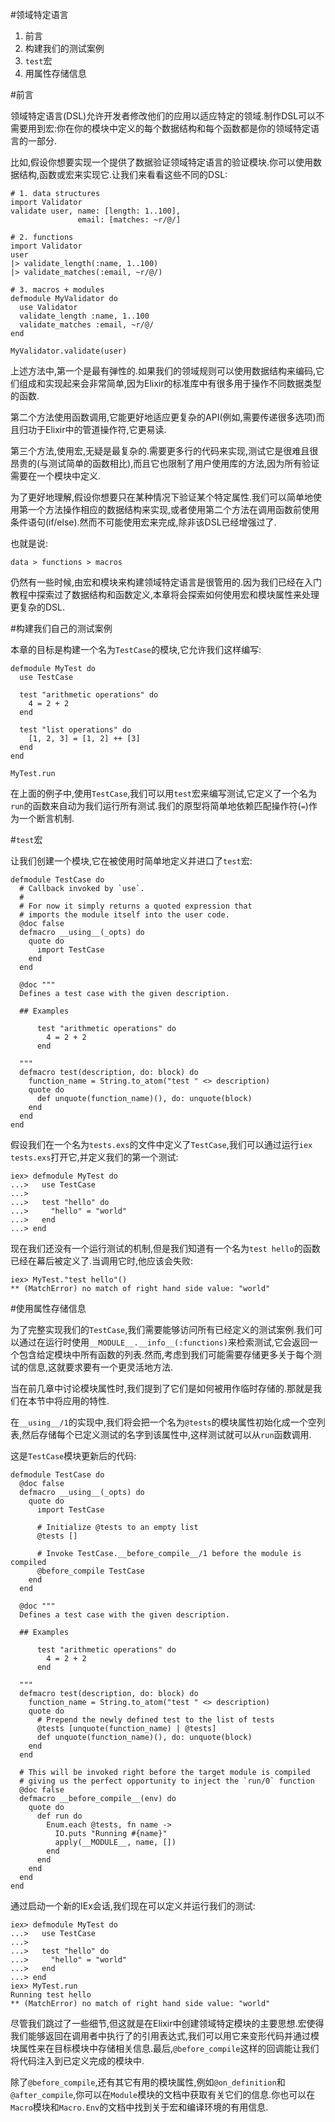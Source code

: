 #领域特定语言

  1. 前言
  2. 构建我们的测试案例
  3. `test`宏
  4. 用属性存储信息

#前言

领域特定语言(DSL)允许开发者修改他们的应用以适应特定的领域.制作DSL可以不需要用到宏:你在你的模块中定义的每个数据结构和每个函数都是你的领域特定语言的一部分.

比如,假设你想要实现一个提供了数据验证领域特定语言的验证模块.你可以使用数据结构,函数或宏来实现它.让我们来看看这些不同的DSL:

```
# 1. data structures
import Validator
validate user, name: [length: 1..100],
               email: [matches: ~r/@/]

# 2. functions
import Validator
user
|> validate_length(:name, 1..100)
|> validate_matches(:email, ~r/@/)

# 3. macros + modules
defmodule MyValidator do
  use Validator
  validate_length :name, 1..100
  validate_matches :email, ~r/@/
end

MyValidator.validate(user)
```

上述方法中,第一个是最有弹性的.如果我们的领域规则可以使用数据结构来编码,它们组成和实现起来会非常简单,因为Elixir的标准库中有很多用于操作不同数据类型的函数.

第二个方法使用函数调用,它能更好地适应更复杂的API(例如,需要传递很多选项)而且归功于Elixir中的管道操作符,它更易读.

第三个方法,使用宏,无疑是最复杂的.需要更多行的代码来实现,测试它是很难且很昂贵的(与测试简单的函数相比),而且它也限制了用户使用库的方法,因为所有验证需要在一个模块中定义.

为了更好地理解,假设你想要只在某种情况下验证某个特定属性.我们可以简单地使用第一个方法操作相应的数据结构来实现,或者使用第二个方法在调用函数前使用条件语句(if/else).然而不可能使用宏来完成,除非该DSL已经增强过了.

也就是说:

```
data > functions > macros
```

仍然有一些时候,由宏和模块来构建领域特定语言是很管用的.因为我们已经在入门教程中探索过了数据结构和函数定义,本章将会探索如何使用宏和模块属性来处理更复杂的DSL.

#构建我们自己的测试案例

本章的目标是构建一个名为`TestCase`的模块,它允许我们这样编写:

```
defmodule MyTest do
  use TestCase

  test "arithmetic operations" do
    4 = 2 + 2
  end

  test "list operations" do
    [1, 2, 3] = [1, 2] ++ [3]
  end
end

MyTest.run
```

在上面的例子中,使用`TestCase`,我们可以用`test`宏来编写测试,它定义了一个名为`run`的函数来自动为我们运行所有测试.我们的原型将简单地依赖匹配操作符(`=`)作为一个断言机制.

#`test`宏

让我们创建一个模块,它在被使用时简单地定义并进口了`test`宏:

```
defmodule TestCase do
  # Callback invoked by `use`.
  #
  # For now it simply returns a quoted expression that
  # imports the module itself into the user code.
  @doc false
  defmacro __using__(_opts) do
    quote do
      import TestCase
    end
  end

  @doc """
  Defines a test case with the given description.

  ## Examples

      test "arithmetic operations" do
        4 = 2 + 2
      end

  """
  defmacro test(description, do: block) do
    function_name = String.to_atom("test " <> description)
    quote do
      def unquote(function_name)(), do: unquote(block)
    end
  end
end
```

假设我们在一个名为`tests.exs`的文件中定义了`TestCase`,我们可以通过运行`iex tests.exs`打开它,并定义我们的第一个测试:

```
iex> defmodule MyTest do
...>   use TestCase
...>
...>   test "hello" do
...>     "hello" = "world"
...>   end
...> end
```

现在我们还没有一个运行测试的机制,但是我们知道有一个名为`test hello`的函数已经在幕后被定义了.当调用它时,他应该会失败:

```
iex> MyTest."test hello"()
** (MatchError) no match of right hand side value: "world"
```

#使用属性存储信息

为了完整实现我们的`TestCase`,我们需要能够访问所有已经定义的测试案例.我们可以通过在运行时使用`__MODULE__.__info__(:functions)`来检索测试,它会返回一个包含给定模块中所有函数的列表.然而,考虑到我们可能需要存储更多关于每个测试的信息,这就要求要有一个更灵活地方法.

当在前几章中讨论模块属性时,我们提到了它们是如何被用作临时存储的.那就是我们在本节中将应用的特性.

在`__using__/1`的实现中,我们将会把一个名为`@tests`的模块属性初始化成一个空列表,然后存储每个已定义测试的名字到该属性中,这样测试就可以从`run`函数调用.

这是`TestCase`模块更新后的代码:

```
defmodule TestCase do
  @doc false
  defmacro __using__(_opts) do
    quote do
      import TestCase

      # Initialize @tests to an empty list
      @tests []

      # Invoke TestCase.__before_compile__/1 before the module is compiled
      @before_compile TestCase
    end
  end

  @doc """
  Defines a test case with the given description.

  ## Examples

      test "arithmetic operations" do
        4 = 2 + 2
      end

  """
  defmacro test(description, do: block) do
    function_name = String.to_atom("test " <> description)
    quote do
      # Prepend the newly defined test to the list of tests
      @tests [unquote(function_name) | @tests]
      def unquote(function_name)(), do: unquote(block)
    end
  end

  # This will be invoked right before the target module is compiled
  # giving us the perfect opportunity to inject the `run/0` function
  @doc false
  defmacro __before_compile__(env) do
    quote do
      def run do
        Enum.each @tests, fn name ->
          IO.puts "Running #{name}"
          apply(__MODULE__, name, [])
        end
      end
    end
  end
end
```

通过启动一个新的IEx会话,我们现在可以定义并运行我们的测试:

```
iex> defmodule MyTest do
...>   use TestCase
...>
...>   test "hello" do
...>     "hello" = "world"
...>   end
...> end
iex> MyTest.run
Running test hello
** (MatchError) no match of right hand side value: "world"
```

尽管我们跳过了一些细节,但这就是在Elixir中创建领域特定模块的主要思想.宏使得我们能够返回在调用者中执行了的引用表达式,我们可以用它来变形代码并通过模块属性来在目标模块中存储相关信息.最后,`@before_compile`这样的回调能让我们将代码注入到已定义完成的模块中.

除了`@before_compile`,还有其它有用的模块属性,例如`@on_definition`和`@after_compile`,你可以在`Module`模块的文档中获取有关它们的信息.你也可以在`Macro`模块和`Macro.Env`的文档中找到关于宏和编译环境的有用信息.
